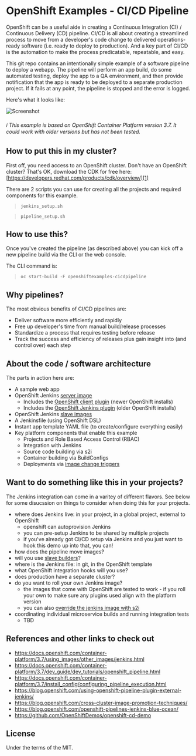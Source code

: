 # OpenShift Examples - CI/CD Pipeline
OpenShift can be a useful aide in creating a Continuous Integration (CI) / Continuous Delivery (CD) pipeline.  CI/CD is all about creating a streamlined process to move from a developer's code change to delivered operations-ready software (i.e. ready to deploy to production).  And a key part of CI/CD is the automation to make the process predicatable, repeatable, and easy.

This git repo contains an intentionally simple example of a software pipeline to deploy a webapp. The pipeline will perform an app build, do some automated testing, deploy the app to a QA environment, and then provide notification that the app is ready to be deployed to a separate production project.  If it fails at any point, the pipeline is stopped and the error is logged.

Here's what it looks like:

![Screenshot](./.screens/ocppipeline.gif)

###### :information_source: This example is based on OpenShift Container Platform version 3.7.  It could work with older versions but has not been tested.


## How to put this in my cluster?
First off, you need access to an OpenShift cluster.  Don't have an OpenShift cluster?  That's OK, download the CDK for free here: [https://developers.redhat.com/products/cdk/overview/][1]

There are 2 scripts you can use for creating all the projects and required components for this example.

 > `jenkins_setup.sh`

 > `pipeline_setup.sh`



## How to use this?
Once you've created the pipeline (as described above) you can kick off a new pipeline build via the CLI or the web console.

The CLI command is:
> `oc start-build -F openshiftexamples-cicdpipeline`


## Why pipelines?
The most obvious benefits of CI/CD pipelines are:
* Deliver software more efficiently and rapidly
* Free up developer's time from manual build/release processes
* Standardize a process that requires testing before release
* Track the success and efficiency of releases plus gain insight into (and control over) each step


## About the code / software architecture
The parts in action here are:
* A sample web app
* OpenShift Jenkins [server image](https://github.com/openshift/jenkins#installation)
	* Includes the [OpenShift client plugin](https://github.com/openshift/jenkins-client-plugin) (newer OpenShift installs)
	* Includes the [OpenShift Jenkins plugin](https://github.com/openshift/jenkins-plugin) (older OpenShift installs)
* OpenShift Jenkins [slave images](https://access.redhat.com/containers/#/search/jenkins%2520slave)
* A Jenkinsfile (using OpenShift DSL)
* Instant app template YAML file (to create/configure everything easily)
* Key platform components that enable this example
	* Projects and Role Based Access Control (RBAC)
	* Integration with Jenkins
	* Source code building via s2i
	* Container building via BuildConfigs
	* Deployments via [image change triggers][3]


## Want to do something like this in your projects?
The Jenkins integration can come in a varitey of different flavors. See below for some disucssion on things to consider when doing this for your projects.
* where does Jenkins live: in your project, in a global project, external to OpenShift
	* openshift can autoprovision Jenkins
	* you can pre-setup Jenkins to be shared by multiple projects
	* if you've already got CI/CD setup via Jenkins and you just want to hook this demo up into that, you can!
* how does the pipeline move images?
* will you use [slave builders][4]?
* where is the Jenkins file: in git, in the OpenShift template
* what OpenShift integration hooks will you use?
* does production have a separate cluster?
* do you want to roll your own Jenkins image?
	* the images that come with OpenShift are tested to work - if you roll your own to make sure any plugins used align with the platform version
	* you can also [override the jenkins image with s2i][2]
* coordinating individual microservice builds and running integration tests
	* TBD

## References and other links to check out
* https://docs.openshift.com/container-platform/3.7/using_images/other_images/jenkins.html
* https://docs.openshift.com/container-platform/3.7/dev_guide/dev_tutorials/openshift_pipeline.html
* https://docs.openshift.com/container-platform/3.7/install_config/configuring_pipeline_execution.html
* https://blog.openshift.com/using-openshift-pipeline-plugin-external-jenkins/
* https://blog.openshift.com/cross-cluster-image-promotion-techniques/
* https://blog.openshift.com/openshift-pipelines-jenkins-blue-ocean/
* https://github.com/OpenShiftDemos/openshift-cd-demo


## License
Under the terms of the MIT.

[1]: https://developers.redhat.com/products/cdk/overview/
[2]: https://docs.openshift.com/container-platform/3.7/using_images/other_images/jenkins.html#jenkins-as-s2i-builder
[3]: https://docs.openshift.com/container-platform/3.7/dev_guide/builds/triggering_builds.html#image-change-triggers
[4]: https://docs.openshift.com/container-platform/3.7/using_images/other_images/jenkins.html#using-the-jenkins-kubernetes-plug-in-to-run-jobs
